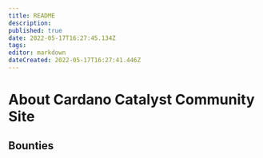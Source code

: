 ```yaml
---
title: README
description: 
published: true
date: 2022-05-17T16:27:45.134Z
tags: 
editor: markdown
dateCreated: 2022-05-17T16:27:41.446Z
---
```



# About Cardano Catalyst Community Site


## Bounties

